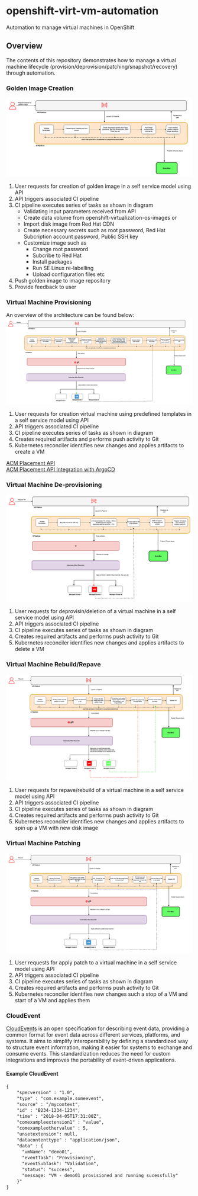 # openshift-virt-vm-automation
Automation to manage virtual machines in OpenShift

## Overview

The contents of this repository demonstrates how to manage a virtual machine lifecycle (provision/deprovision/patching/snapshot/recovery) through automation.

### Golden Image Creation
![High Level Architecture](/images/golden-image-creation-hld-flow-dev-hub-01.drawio.png)<br/>

1. User requests for creation of golden image in a self service model using API
2. API triggers associated CI pipeline 
3. CI pipeline executes series of tasks as shown in diagram
   - Validating input parameters received from API 
   - Create data volume from openshift-virtualization-os-images or
   - Import disk image from Red Hat CDN 
   - Create necessary secrets such as root password, Red Hat Subcription account password, Public SSH key
   - Customize image such as  
     - Change root password
     - Subcribe to Red Hat 
     - Install packages 
     - Run SE Linux re-labelling 
     - Upload configuration files etc 
5. Push golden image to image repository 
4. Provide feedback to user 

### Virtual Machine Provisioning

An overview of the architecture can be found below:
![High Level Architecture](/images/vm-provision-hld-flow-dev-hub-01.drawio.png)<br/>

1. User requests for creation virtual machine using predefined templates in a self service model using API
2. API triggers associated CI pipeline 
3. CI pipeline executes series of tasks as shown in diagram
5. Creates required artifacts and performs push activity to Git
4. Kubernetes reconciler identifies new changes and applies artifacts to create a VM

[ACM Placement API](https://open-cluster-management.io/docs/concepts/content-placement/placement/)<br/>
[ACM Placement API Integration with ArgoCD](https://open-cluster-management.io/docs/scenarios/integration-with-argocd/)


### Virtual Machine De-provisioning
![High Level Architecture](/images/vm-deprovision-hld-flow-dev-hub-01.drawio.png)<br/>

1. User requests for deprovisin/deletion of a virtual machine in a self service model using API
2. API triggers associated CI pipeline 
3. CI pipeline executes series of tasks as shown in diagram
5. Creates required artifacts and performs push activity to Git
4. Kubernetes reconciler identifies new changes and applies artifacts to delete a VM

### Virtual Machine Rebuild/Repave
![High Level Architecture](/images/vm-repave-hld-flow-dev-hub-01.drawio.png) <br/>

1. User requests for repave/rebuild of a virtual machine in a self service model using API
2. API triggers associated CI pipeline 
3. CI pipeline executes series of tasks as shown in diagram 
5. Creates required artifacts and performs push activity to Git
4. Kubernetes reconciler identifies new changes and applies artifacts to spin up a VM with new disk image

### Virtual Machine Patching

![High Level Architecture](/images/vm-patching-hld-flow-dev-hub-01.drawio.png)

1. User requests for apply patch to a virtual machine in a self service model using API
2. API triggers associated CI pipeline 
3. CI pipeline executes series of tasks as shown in diagram 
5. Creates required artifacts and performs push activity to Git
4. Kubernetes reconciler identifies new changes such a stop of a VM and start of a VM and applies them

### CloudEvent
[CloudEvents](https://cloudevents.io/) is an open specification for describing event data, providing a common format for event data across different services, platforms, and systems. It aims to simplify interoperability by defining a standardized way to structure event information, making it easier for systems to exchange and consume events. This standardization reduces the need for custom integrations and improves the portability of event-driven applications. 

#### Example CloudEvent
```
{
    "specversion" : "1.0",
    "type" : "com.example.someevent",
    "source" : "/mycontext",
    "id" : "B234-1234-1234",
    "time" : "2018-04-05T17:31:00Z",
    "comexampleextension1" : "value",
    "comexampleothervalue" : 5,
    "unsetextension": null,
    "datacontenttype" : "application/json",
    "data" : {
      "vmName": "demo01",
      "eventTask": "Provisioning",
      "eventSubTask": "Validation",
      "status": "success",
      "message: "VM - demo01 provisioned and running sucessfully"
    }"
}
```